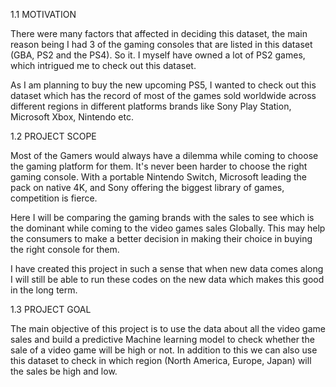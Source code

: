 1.1 MOTIVATION

There were many factors that affected in deciding this dataset, the main reason being I had 3 of the gaming consoles that are listed in this dataset (GBA, PS2 and the PS4). So it. I myself have owned a lot of PS2 games, which intrigued me to check out this dataset.

As I am planning to buy the new upcoming PS5, I wanted to check out this dataset which has the record of most of the games sold worldwide across different regions in different platforms brands like 
Sony Play Station, Microsoft Xbox, Nintendo etc.

 
1.2 PROJECT SCOPE

Most of the Gamers would always have a dilemma while coming to choose the gaming platform for them. It's never been harder to choose the right gaming console. With a portable Nintendo Switch, Microsoft leading the pack on native 4K, and Sony offering the biggest library of games, competition is fierce.

Here I will be comparing the gaming brands with the sales to see which is the dominant while coming to the video games sales Globally. This may help the consumers to make a better decision in making their choice in buying the right console for them.

I have created this project in such a sense that when new data comes along I will still be able to run these codes on the new data which makes this good in the long term.


1.3 PROJECT GOAL 

The main objective of this project is to use the data about all the video game sales and build a predictive Machine learning model to check whether the sale of a video game will be high or not. 
In addition to this we can also use this dataset to check in which region (North America, Europe, Japan) will the sales be high and low.

